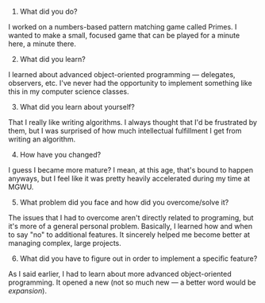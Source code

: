1. What did you do?

I worked on a numbers-based pattern matching game called Primes. I wanted to make a small, focused game that can be played for a minute here, a minute there.

2. What did you learn?

I learned about advanced object-oriented programming — delegates, observers, etc. I've never had the opportunity to implement something like this in my computer science classes.

3. What did you learn about yourself?

That I really like writing algorithms. I always thought that I'd be frustrated by them, but I was surprised of how much intellectual fulfillment I get from writing an algorithm.

4. How have you changed?

I guess I became more mature? I mean, at this age, that's bound to happen anyways, but I feel like it was pretty heavily accelerated during my time at MGWU.

5. What problem did you face and how did you overcome/solve it?

The issues that I had to overcome aren't directly related to programing, but it's more of a general personal problem. Basically, I learned how and when to say "no" to additional features. It sincerely helped me become better at managing complex, large projects.

6. What did you have to figure out in order to implement a specific feature?

As I said earlier, I had to learn about more advanced object-oriented programming. It opened a new (not so much new — a better word would be *expansion*).